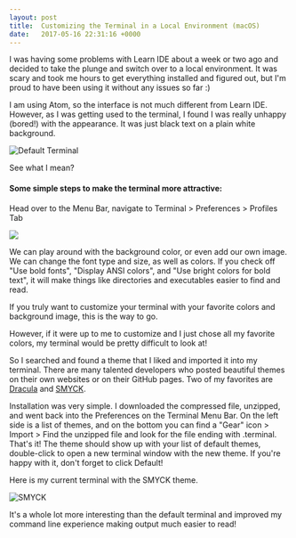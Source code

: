 ```yaml
---
layout: post
title:  Customizing the Terminal in a Local Environment (macOS)
date:   2017-05-16 22:31:16 +0000
---
```


I was having some problems with Learn IDE about a week or two ago and decided to take the plunge and switch over to a local environment. It was scary and took me hours to get everything installed and figured out, but I'm proud to have been using it without any issues so far :)

I am using Atom, so the interface is not much different from Learn IDE. However, as I was getting used to the terminal, I found I was really unhappy (bored!) with the appearance. It was just black text on a plain white background.

![Default Terminal](http://imgur.com/blVAdAR.jpg)

See what I mean?



#### Some simple steps to make the terminal more attractive:

Head over to the Menu Bar, navigate to Terminal > Preferences > Profiles Tab

![](http://imgur.com/lnw22El.jpg)

We can play around with the background color, or even add our own image.
We can change the font type and size, as well as colors. If you check off "Use bold fonts", "Display ANSI colors", and "Use bright colors for bold text", it will make things like directories and executables easier to find and read.

If you truly want to customize your terminal with your favorite colors and background image, this is the way to go.

However, if it were up to me to customize and I just chose all my favorite colors, my terminal would be pretty difficult to look at!

So I searched and found a theme that I liked and imported it into my terminal.
There are many talented developers who posted beautiful themes on their own websites or on their GitHub pages.
Two of my favorites are [Dracula](https://draculatheme.com/terminal/) and [SMYCK](http://color.smyck.org/).

Installation was very simple. I downloaded the compressed file, unzipped, and went back into the Preferences on the Terminal Menu Bar. On the left side is a list of themes, and on the bottom you can find a "Gear" icon > Import > Find the unzipped file and look for the file ending with .terminal. That's it! The theme should show up with your list of default themes, double-click to open a new terminal window with the new theme. If you're happy with it, don't forget to click Default!

Here is my current terminal with the SMYCK theme.

![SMYCK](http://imgur.com/e4gWrDe.jpg)

It's a whole lot more interesting than the default terminal and improved my command line experience making output much easier to read!
